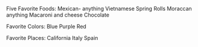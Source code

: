 Five Favorite Foods:
Mexican- anything
Vietnamese Spring Rolls
Moraccan anything
Macaroni and cheese
Chocolate


Favorite Colors:
Blue 
Purple
Red

Favorite Places:
California
Italy
Spain